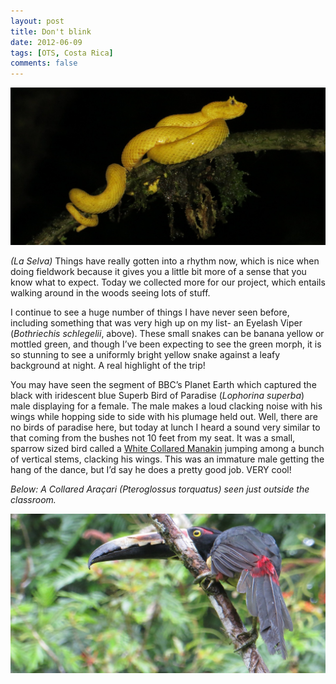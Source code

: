 ```yaml
---
layout: post
title: Don't blink
date: 2012-06-09
tags: [OTS, Costa Rica]
comments: false
---
```


![eyelash viper](/assets/images/img_0391-eyelash-viper.jpg)

*(La Selva)* Things have really gotten into a rhythm now, which is nice when doing fieldwork because it gives you a little bit more of a sense that you know what to expect. Today we collected more for our project, which entails walking around in the woods seeing lots of stuff.

I continue to see a huge number of things I have never seen before, including something that was very high up on my list- an Eyelash Viper (*Bothriechis schlegelii*, above). These small snakes can be banana yellow or mottled green, and though I’ve been expecting to see the green morph, it is so stunning to see a uniformly bright yellow snake against a leafy background at night. A real highlight of the trip!

You may have seen the segment of BBC’s Planet Earth which captured the black with iridescent blue Superb Bird of Paradise (*Lophorina superba*) male displaying for a female. The male makes a loud clacking noise with his wings while hopping side to side with his plumage held out. Well, there are no birds of paradise here, but today at lunch I heard a sound very similar to that coming from the bushes not 10 feet from my seat. It was a small, sparrow sized bird called a [White Collared Manakin](https://www.google.com/search?q=white+collared+manakin&hl=en&rlz=1C1CHFA_enUS484US484&prmd=imvns&tbm=isch&tbo=u&source=univ&sa=X&ei=hcnUT7baGaPa2AXT06WOCw&ved=0CGEQsAQ&biw=1036&bih=706) jumping among a bunch of vertical stems, clacking his wings. This was an immature male getting the hang of the dance, but I’d say he does a pretty good job. VERY cool!

*Below: A Collared Araçari (*Pteroglossus torquatus*) seen just outside the classroom.*

![aracari](/assets/images/img_0556-aracari.jpg)
